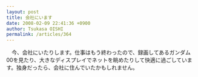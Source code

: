 ```yaml
---
layout: post
title: 会社にいます
date: 2008-02-09 22:41:36 +0900
author: Tsukasa OISHI
permalink: /articles/364
---
```


　今、会社にいたりします。仕事はもう終わったので、録画してあるガンダム00を見たり、大きなディスプレイでネットを眺めたりして快適に過ごしています。独身だったら、会社に住んでいたかもしれません。

